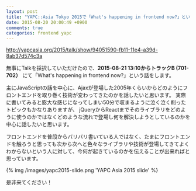 ```yaml
---
layout: post
title: "YAPC::Asia Tokyo 2015で「What's happening in frontend now?」という話をします"
date: 2015-08-20 20:00:49 +0900
comments: true
categories: frontend yapc
---
```


http://yapcasia.org/2015/talk/show/94051590-fb11-11e4-a39d-8ab37d574c3a

無事にTalkを採択していただけたので、**2015-08-21 13:10からトラックB (701-702）** にて「What's happening in frontend now?」という話をします。

<!-- more -->

主にJavaScriptの話を中心に、Ajaxが登場した2005年くらいからどのようにフロントエンドを取り巻く技術が変わってきたのかを話したいと思います。
実際に書いてみると膨大な感じになってしまい50分で収まるように泣く泣く削ったトピックもかなりありますが、
jQueryからReactまでそのライブラリをどのように使うのかではなくどのような流れで登場し何を解決しようとしているのかを中心に話したいと思います。

フロントエンドを普段からバリバリ書いている人ではなく、たまにフロントエンドを触ろうと思っても次から次へと色々なライブラリや技術が登場してきてよくわからないという人に対して、今何が起きているのかを伝えることが出来ればと思っています。

{% img /images/yapc2015-slide.png 'YAPC Asia 2015 slide' %}


是非来てください！
